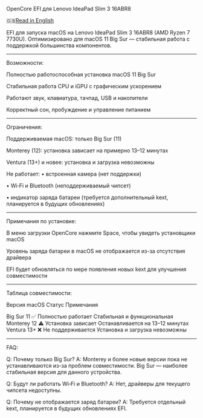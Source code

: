 OpenCore EFI для Lenovo IdeaPad Slim 3 16ABR8

🇬🇧[Read in English](./README.md)

EFI для запуска macOS на Lenovo IdeaPad Slim 3 16ABR8 (AMD Ryzen 7 7730U).
Оптимизировано для macOS 11 Big Sur — стабильная работа с поддержкой большинства компонентов.


---

Возможности:

Полностью работоспособная установка macOS 11 Big Sur

Стабильная работа CPU и iGPU с графическим ускорением

Работают звук, клавиатура, тачпад, USB и накопители

Корректный сон, пробуждение и управление питанием



---

Ограничения:

Поддерживаемая macOS: только Big Sur (11)

Monterey (12): установка зависает на примерно 13–12 минутах

Ventura (13+) и новее: установка и загрузка невозможны

Не работает:
• встроенная камера (нет поддержки)

• Wi‑Fi и Bluetooth (неподдерживаемый чипсет)

• индикатор заряда батареи (требуется дополнительный kext, планируется в будущих обновлениях)



---

Примечания по установке:

В меню загрузки OpenCore нажмите Space, чтобы увидеть установщики macOS

Уровень заряда батареи в macOS не отображается из-за отсутствия драйвера

EFI будет обновляться по мере появления новых kext для улучшения совместимости



---

Таблица совместимости:

Версия macOS	Статус	Примечания

Big Sur 11	✅ Полностью работает	Стабильная и функциональная
Monterey 12	⚠️ Установка зависает	Останавливается на 13–12 минутах
Ventura 13+	❌ Не поддерживается	Установка и загрузка невозможны



---

FAQ:

Q: Почему только Big Sur?
A: Monterey и более новые версии пока не устанавливаются из-за проблем совместимости. Big Sur — наиболее стабильная версия для данного устройства.

Q: Будут ли работать Wi‑Fi и Bluetooth?
A: Нет, драйверы для текущего чипсета недоступны.

Q: Почему не отображается заряд батареи?
A: Требуется отдельный kext, планируется в будущих обновлениях EFI.

